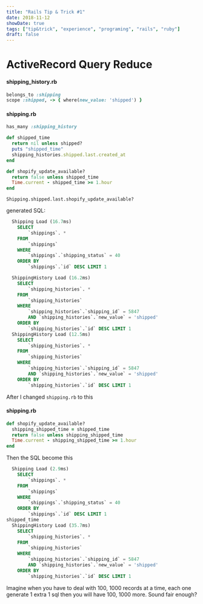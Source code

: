 ```yaml
---
title: "Rails Tip & Trick #1"
date: 2018-11-12
showDate: true
tags: ["tip&trick", "experience", "programing", "rails", "ruby"]
draft: false
---
```

# ActiveRecord Query Reduce

#### shipping_history.rb
```ruby
belongs_to :shipping
scope :shipped, -> { where(new_value: 'shipped') }
```

#### shipping.rb
```ruby
has_many :shipping_history

def shipped_time
  return nil unless shipped?
  puts "shipped_time"
  shipping_histories.shipped.last.created_at
end

def shopify_update_available?
  return false unless shipped_time
  Time.current - shipped_time >= 1.hour
end
```

```bash:rails c
Shipping.shipped.last.shopify_update_available?
```

generated SQL:
```sql
  Shipping Load (16.7ms)
	SELECT
		`shippings`. *
	FROM
		`shippings`
	WHERE
		`shippings`.`shipping_status` = 40
	ORDER BY
		`shippings`.`id` DESC LIMIT 1

  ShippingHistory Load (16.2ms)
	SELECT
		`shipping_histories`. *
	FROM
		`shipping_histories`
	WHERE
		`shipping_histories`.`shipping_id` = 5847
		AND `shipping_histories`.`new_value` = 'shipped'
	ORDER BY
		`shipping_histories`.`id` DESC LIMIT 1
  ShippingHistory Load (12.5ms)
	SELECT
		`shipping_histories`. *
	FROM
		`shipping_histories`
	WHERE
		`shipping_histories`.`shipping_id` = 5847
		AND `shipping_histories`.`new_value` = 'shipped'
	ORDER BY
		`shipping_histories`.`id` DESC LIMIT 1
```

After I changed `shipping.rb` to this
#### shipping.rb
```ruby
def shopify_update_available?
  shipping_shipped_time = shipped_time
  return false unless shipping_shipped_time
  Time.current - shipping_shipped_time >= 1.hour
end
```
Then the SQL become this

```sql
  Shipping Load (2.9ms)
	SELECT
		`shippings`. *
	FROM
		`shippings`
	WHERE
		`shippings`.`shipping_status` = 40
	ORDER BY
		`shippings`.`id` DESC LIMIT 1
shipped_time
  ShippingHistory Load (35.7ms)
	SELECT
		`shipping_histories`. *
	FROM
		`shipping_histories`
	WHERE
		`shipping_histories`.`shipping_id` = 5847
		AND `shipping_histories`.`new_value` = 'shipped'
	ORDER BY
		`shipping_histories`.`id` DESC LIMIT 1
```
Imagine when you have to deal with 100, 1000 records at a time, each one generate 1 extra 1 sql then you will have 100, 1000 more. Sound fair enough?
